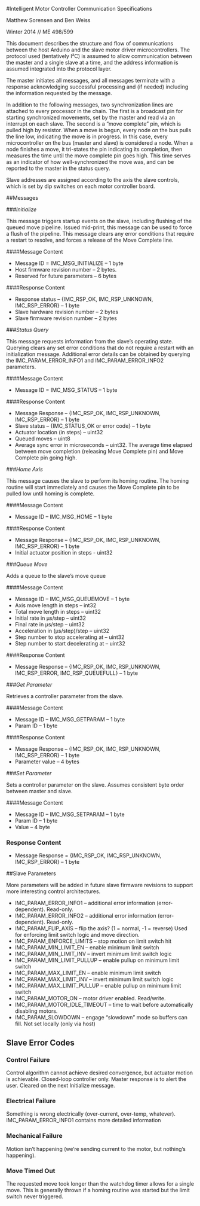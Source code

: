 #Intelligent Motor Controller Communication Specifications

Matthew Sorensen and Ben Weiss

Winter 2014 // ME 498/599

This document describes the structure and flow of communications between the host Arduino and the slave motor driver microcontrollers. The protocol used (tentatively I²C) is assumed to allow communication between the master and a single slave at a time, and the address information is assumed integrated into the protocol layer.

The master initiates all messages, and all messages terminate with a response acknowledging successful processing and (if needed) including the information requested by the message. 

In addition to the following messages, two synchronization lines are attached to every processor in the chain. The first is a broadcast pin for starting synchronized movements, set by the master and read via an interrupt on each slave. The second is a “move complete” pin, which is pulled high by resistor. When a move is begun, every node on the bus pulls the line low, indicating the move is in progress. In this case, every microcontroller on the bus (master and slave) is considered a node. When a node finishes a move, it tri-states the pin indicating its completion, then measures the time until the move complete pin goes high. This time serves as an indicator of how well-synchronized the move was, and can be reported to the master in the status query.

Slave addresses are assigned according to the axis the slave controls, which is set by dip switches on each motor controller board.

##Messages

###*Initialize*

This message triggers startup events on the slave, including flushing of the queued move pipeline. Issued mid-print, this message can be used to force a flush of the pipeline. This message clears any error conditions that require a restart to resolve, and forces a release of the Move Complete line.

####Message Content

  * Message ID = IMC_MSG_INITIALIZE – 1 byte
  * Host firmware revision number – 2 bytes.
  * Reserved for future parameters – 6 bytes 

####Response Content

  * Response status – {IMC_RSP_OK, IMC_RSP_UNKNOWN, IMC_RSP_ERROR} – 1 byte
  * Slave hardware revision number – 2 bytes
  * Slave firmware revision number – 2 bytes

###*Status Query*

This message requests information from the slave’s operating state. Querying clears any set error conditions that do not require a restart with an initialization message. Additional error details can be obtained by querying the IMC_PARAM_ERROR_INFO1 and IMC_PARAM_ERROR_INFO2 parameters.

####Message Content

  * Message ID = IMC_MSG_STATUS – 1 byte

####Response Content

  * Message Response – {IMC_RSP_OK, IMC_RSP_UNKNOWN, IMC_RSP_ERROR} – 1 byte
  * Slave status – {IMC_STATUS_OK or error code} – 1 byte
  * Actuator location (in steps) – uint32
  * Queued moves – uint8
  * Average sync error in microseconds – uint32. The average time elapsed between move completion (releasing Move Complete pin) and Move Complete pin going high.

###*Home Axis*

This message causes the slave to perform its homing routine. The homing routine will start immediately and causes the Move Complete pin to be pulled low until homing is complete.

####Message Content

  * Message ID – IMC_MSG_HOME – 1 byte

####Response Content

  * Message Response – {IMC_RSP_OK, IMC_RSP_UNKNOWN, IMC_RSP_ERROR} – 1 byte
  * Initial actuator position in steps - uint32

###*Queue Move*

Adds a queue to the slave’s move queue

####Message Content

  * Message ID – IMC_MSG_QUEUEMOVE – 1 byte
  * Axis move length in steps – int32
  * Total move length in steps – uint32
  * Initial rate in μs/step – uint32
  * Final rate in μs/step – uint32
  * Acceleration in (μs/step)/step – uint32
  * Step number to stop accelerating at – uint32
  * Step number to start decelerating at – uint32

####Response Content

  * Message Response – {IMC_RSP_OK, IMC_RSP_UNKNOWN, IMC_RSP_ERROR, IMC_RSP_QUEUEFULL} – 1 byte


###*Get Parameter*

Retrieves a controller parameter from the slave.

####Message Content

  * Message ID – IMC_MSG_GETPARAM – 1 byte
  * Param ID – 1 byte

####Response Content

  * Message Response – {IMC_RSP_OK, IMC_RSP_UNKNOWN, IMC_RSP_ERROR} – 1 byte
  * Parameter value – 4 bytes

###*Set Parameter*

Sets a controller parameter on the slave. Assumes consistent byte order between master and slave.

####Message Content

  * Message ID – IMC_MSG_SETPARAM – 1 byte
  * Param ID – 1 byte
  * Value – 4 byte

### Response Content

  * Message Response = {IMC_RSP_OK, IMC_RSP_UNKNOWN, IMC_RSP_ERROR} – 1 byte

##Slave Parameters

More parameters will be added in future slave firmware revisions to support more interesting control architectures.

  * IMC_PARAM_ERROR_INFO1 – additional error information (error-dependent). Read-only.
  * IMC_PARAM_ERROR_INFO2 – additional error information (error-dependent). Read-only.
  * IMC_PARAM_FLIP_AXIS – flip the axis? (1 = normal, -1 = reverse) Used for enforcing limit switch logic and move direction.
  * IMC_PARAM_ENFORCE_LIMITS – stop motion on limit switch hit
  * IMC_PARAM_MIN_LIMIT_EN – enable minimum limit switch
  * IMC_PARAM_MIN_LIMIT_INV – invert minimum limit switch logic
  * IMC_PARAM_MIN_LIMIT_PULLUP – enable pullup on minimum limit switch 
  * IMC_PARAM_MAX_LIMIT_EN – enable minimum limit switch
  * IMC_PARAM_MAX_LIMIT_INV – invert minimum limit switch logic
  * IMC_PARAM_MAX_LIMIT_PULLUP – enable pullup on minimum limit switch
  * IMC_PARAM_MOTOR_ON – motor driver enabled. Read/write.
  * IMC_PARAM_MOTOR_IDLE_TIMEOUT – time to wait before automatically disabling motors.
  * IMC_PARAM_SLOWDOWN – engage “slowdown” mode so buffers can fill. Not set locally (only via host)


## Slave Error Codes

### Control Failure

Control algorithm cannot achieve desired convergence, but actuator motion is achievable. Closed-loop controller only. Master response is to alert the user. Cleared on the next Initialize message.

### Electrical Failure

Something is wrong electrically (over-current, over-temp, whatever). IMC_PARAM_ERROR_INFO1 contains more detailed information

### Mechanical Failure

Motion isn’t happening (we’re sending current to the motor, but nothing’s happening).

### Move Timed Out

The requested move took longer than the watchdog timer allows for a single move. This is generally thrown if a homing routine was started but the limit switch never triggered.

